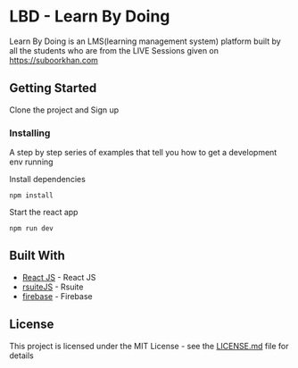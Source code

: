 # LBD - Learn By Doing

Learn By Doing is an LMS(learning management system) platform built by all the students who are from the LIVE Sessions given on https://suboorkhan.com

## Getting Started

Clone the project and Sign up

### Installing

A step by step series of examples that tell you how to get a development env running

Install dependencies

```
npm install
```

Start the react app

```
npm run dev
```

## Built With

-   [React JS](https://reactjs.org/) - React JS
-   [rsuiteJS](https://rsuitejs.com/) - Rsuite
-   [firebase](https://firebase.google.com/) - Firebase

## License

This project is licensed under the MIT License - see the [LICENSE.md](LICENSE.md) file for details
